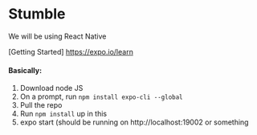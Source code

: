# Stumble

We will be using React Native

[Getting Started] https://expo.io/learn

#### Basically:

1. Download node JS
2. On a prompt, run `npm install expo-cli --global`
3. Pull the repo
4. Run `npm install` up in this
5. expo start (should be running on http://localhost:19002 or something 

